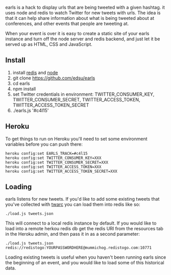 earls is a hack to display urls that are being tweeted with a given hashtag.
it uses node and redis to watch Twitter for new tweets with urls. The idea
is that it can help share information about what is being tweeted about
at conferences, and other events that people are tweeting at.

When your event is over it is easy to create a static site of your earls 
instance and turn off the node server and redis backend, and just let it be 
served up as HTML, CSS and JavaScript.

## Install

1. install [redis](http://redis.io) and [node](http://nodejs.org)
1. git clone https://github.com/edsu/earls
1. cd earls
1. npm install
1. set Twitter credentials in environment: TWITTER\_CONSUMER\_KEY, TWITTER\_CONSUMER\_SECRET, TWITTER\_ACCESS\_TOKEN, TWITTER\_ACCESS\_TOKEN\_SECRET
1. ./earls.js '#c4l15'

## Heroku

To get things to run on Heroku you'll need to set some environment variables
before you can push there:

```
heroku config:set EARLS_TRACK=#c4l15
heroku config:set TWITTER_CONSUMER_KEY=XXX
heroku config:set TWITTER_CONSUMER_SECRET=XXX
heroku config:set TWITTER_ACCESS_TOKEN=XXX
heroku config:set TWITTER_ACCESS_TOKEN_SECRET=XXX
```

## Loading

earls listens for new tweets. If you'd like to add some existing tweets that
you've collected with [twarc](http://github.com/edsu/twarc) you can load them
into redis like so:

    ./load.js tweets.json 

This will connect to a local redis instance by default. If you would like to 
load into a remote herkou redis db get the redis URI from the resources tab in 
the Heroku admin, and then pass it in as a second parameter:

    ./load.js tweets.json redis://redistogo:YOURPASSWORDHERE@mummichog.redistogo.com:10771

Loading existing tweets is useful when you haven't been running earls since the
beginning of an event, and you would like to load some of this historical data.
